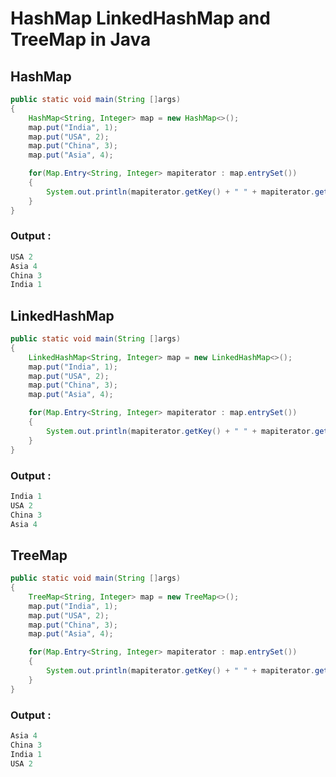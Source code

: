 # HashMap LinkedHashMap and TreeMap in Java

## HashMap


```java
public static void main(String []args)
{
    HashMap<String, Integer> map = new HashMap<>();
    map.put("India", 1);
    map.put("USA", 2);
    map.put("China", 3);
    map.put("Asia", 4);

    for(Map.Entry<String, Integer> mapiterator : map.entrySet())
    {
        System.out.println(mapiterator.getKey() + " " + mapiterator.getValue());
    }
}

```

### Output :

```java
USA 2
Asia 4
China 3
India 1
```


## LinkedHashMap

```java
public static void main(String []args)
{
    LinkedHashMap<String, Integer> map = new LinkedHashMap<>();
    map.put("India", 1);
    map.put("USA", 2);
    map.put("China", 3);
    map.put("Asia", 4);

    for(Map.Entry<String, Integer> mapiterator : map.entrySet())
    {
        System.out.println(mapiterator.getKey() + " " + mapiterator.getValue());
    }
}

```

### Output :

```java
India 1
USA 2
China 3
Asia 4
```


## TreeMap


```java
public static void main(String []args)
{
    TreeMap<String, Integer> map = new TreeMap<>();
    map.put("India", 1);
    map.put("USA", 2);
    map.put("China", 3);
    map.put("Asia", 4);

    for(Map.Entry<String, Integer> mapiterator : map.entrySet())
    {
        System.out.println(mapiterator.getKey() + " " + mapiterator.getValue());
    }
}

```

### Output :

```java
Asia 4
China 3
India 1
USA 2
```





